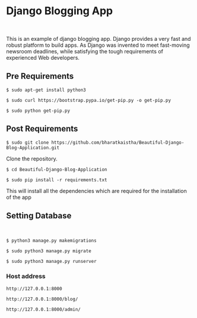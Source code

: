 <h1> Django Blogging App</h1><br>
<p>This is an example of django blogging app. Django provides a very fast and robust platform to build apps. As Django was invented to meet fast-moving newsroom deadlines, while satisfying the tough requirements of experienced Web developers. 

<h2>Pre Requirements </h2>

``` $ sudo apt-get install python3  ```

``` $ sudo curl https://bootstrap.pypa.io/get-pip.py -o get-pip.py ```

``` $ sudo python get-pip.py  ```

<h2>Post Requirements</h2>

``` $ sudo git clone https://github.com/bharatkaistha/Beautiful-Django-Blog-Application.git ```

<p>Clone the repository.</p>

``` $ cd Beautiful-Django-Blog-Application ```

``` $ sudo pip install -r requirements.txt ```

<p>This will install all the dependencies which are required for the installation of the app</p>

<h2> Setting Database</h2><br>

```$ python3 manage.py makemigrations ```

``` $ sudo python3 manage.py migrate ```

``` $ sudo python3 manage.py runserver ```

### Host address

``` http://127.0.0.1:8000 ```

``` http://127.0.0.1:8000/blog/ ```

``` http://127.0.0.1:8000/admin/ ```
